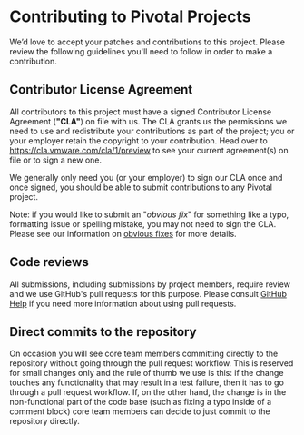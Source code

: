 # Contributing to Pivotal Projects

We’d love to accept your patches and contributions to this project. Please review the following guidelines you'll need to follow in order to make a contribution.

## Contributor License Agreement

All contributors to this project must have a signed Contributor License Agreement (**"CLA"**) on file with us. The CLA grants us the permissions we need to use and redistribute your contributions as part of the project; you or your employer retain the copyright to your contribution. Head over to <https://cla.vmware.com/cla/1/preview> to see your current agreement(s) on file or to sign a new one.

We generally only need you (or your employer) to sign our CLA once and once signed, you should be able to submit contributions to any Pivotal project.

Note: if you would like to submit an "_obvious fix_" for something like a typo, formatting issue or spelling mistake, you may not need to sign the CLA. Please see our information on [obvious fixes](https://cla.pivotal.io/about#obvious-fix) for more details.

## Code reviews

All submissions, including submissions by project members, require review and we use GitHub's pull requests for this purpose. Please consult [GitHub Help](https://help.github.com/articles/about-pull-requests/) if you need more information about using pull requests.

## Direct commits to the repository

On occasion you will see core team members committing directly to the repository without going through the pull request workflow. This is reserved for small changes only and the rule of thumb we use is this: if the change touches any functionality that may result in a test failure, then it has to go through a pull request workflow. If, on the other hand, the change is in the non-functional part of the code base (such as fixing a typo inside of a comment block) core team members can decide to just commit to the repository directly.
